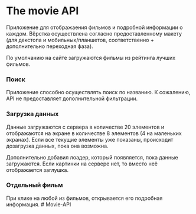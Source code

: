 # The movie API

Приложение для отображаения фильмов и подробной информации о каждом. 
Вёрстка осуществлена согласно предоставленному макету (для декстопа и 
мобильных/планшетов, соответственно + дополнительно переходная фаза).

По умолчанию на сайте загружаются фильмы из рейтинга лучших фильмов.

### Поиск
Приложение способно осуществлять поиск по названию. К сожалению, 
API не предоставляет дополнительной фильтрации. 

### Загрузка данных
Данные загружаются с сервера в количестве 20 элементов и 
отображаются на экране в количестве 8 элементов (4 на маленьких экранах).
Если все текущие элементы уже показаны, происходит дозагрузка данных, 
пока она возможна.

Дополнительно добавил лоадер, который появляется, пока данные загружаются. 
Если картинки на сервере нет, то вместо неё отображается заглушка.

### Отдельный фильм
При клике на любой из фильмов, открывается его подробная информация. 
#   M o v i e - A P I  
 